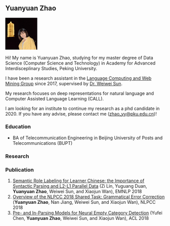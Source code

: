 ## Yuanyuan Zhao

<img src="pic.jpg" width="20%">

Hi! My name is Yuanyuan Zhao, studying for my master degree of Data Science (Computer Science and Technology) in Academy for Advanced Interdisceplinary Studies, Peking University.

I have been a research assistant in the [Language Computing and Web Mining Group](http://www.icst.pku.edu.cn/lcwm/) since 2017, supervised by [Dr. Weiwei Sun](http://wsun106.github.io).

My research focuses on deep representations for natural language and Computer Assisted Language Learning (CALL).

I am looking for an institute to continue my research as a phd candidate in 2020.
If you have any advise, please contact me (zhao_yy@pku.edu.cn)!

### Education

- BA of Telecommunication Engineering in Beijing University of Posts and Telecommunications (BUPT)

### Research

### Publication

1. [Semantic Role Labeling for Learner Chinese: the Importance of Syntactic Parsing and L2-L1 Parallel Data](https://aclweb.org/anthology/D18-1414) (Zi Lin, Yuguang Duan, **Yuanyuan Zhao**, Weiwei Sun, and Xiaojun Wan), EMNLP 2018
2. [Overview of the NLPCC 2018 Shared Task: Grammatical Error Correction](http://tcci.ccf.org.cn/conference/2018/papers/EV11.pdf) (**Yuanyuan Zhao**, Nan Jiang, Weiwei Sun, and Xiaojun Wan), NLPCC 2018
3. [Pre- and In-Parsing Models for Neural Empty Category Detection](https://aclweb.org/anthology/P18-1250) (Yufei Chen, **Yuanyuan Zhao**, Weiwei Sun, and Xiaojun Wan), ACL 2018
